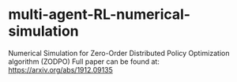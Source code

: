 # multi-agent-RL-numerical-simulation
Numerical Simulation for Zero-Order Distributed Policy Optimization algorithm (ZODPO)
Full paper can be found at: https://arxiv.org/abs/1912.09135 
